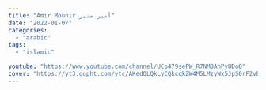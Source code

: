 ```yaml
---
title: "Amir Mounir أمير منير"
date: "2022-01-07"
categories:
  - "arabic"
tags:
  - "islamic"

youtube: "https://www.youtube.com/channel/UCp479sePW_R7NM8AhPyUDoQ"
cover: "https://yt3.ggpht.com/ytc/AKedOLQkLyCQkcqkZW4M5LMzyWx5JpS0rF2vB8pG_ud-=s176-c-k-c0x00ffffff-no-rj"
---
```


